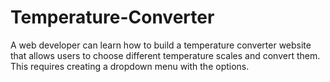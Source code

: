# Temperature-Converter
A web developer can learn how to build a temperature converter website that allows users to choose different temperature scales and convert them. This requires creating a dropdown menu with the options.
